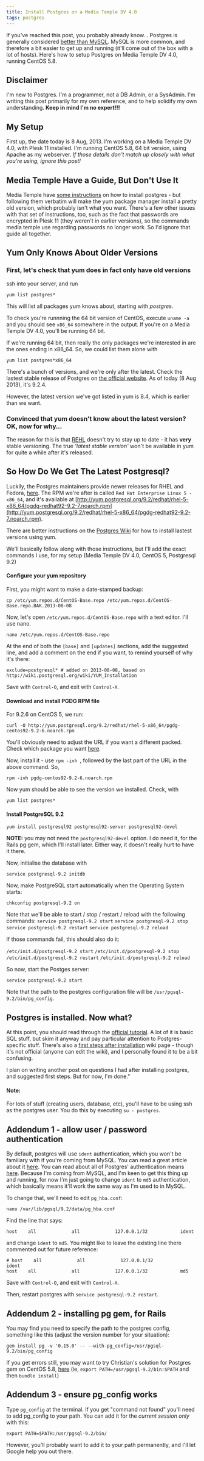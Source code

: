 ```yaml
---
title: Install Postgres on a Media Temple DV 4.0
tags: postgres
---
```


If you've reached this post, you probably already know… Postgres is generally considered [better than MySQL](http://www.anchor.com.au/hosting/dedicated/mysql_vs_postgres). MySQL is more common, and therefore a bit easier to get up and running (it'll come out of the box with a lot of hosts). Here's how to setup Postgres on Media Temple DV 4.0, running CentOS 5.8.

## Disclaimer
I'm new to Postgres. I'm a programmer, not a DB Admin, or a SysAdmin. I'm writing this post primarily for my own reference, and to help solidify my own understanding. **Keep in mind I'm no expert!!!**

## My Setup

First up, the date today is 8 Aug, 2013. I'm working on a Media Temple DV 4.0, with Plesk 11 installed. I'm running CentOS 5.8, 64 bit version, using Apache as my webserver. *If those details don't match up closely with what you're using, ignore this post!*

## Media Temple Have a Guide, But Don't Use It

Media Temple have [some instructions](https://kb.mediatemple.net/questions/723/How+do+I+install+PostgreSQL+on+my+server%3F#dv_40) on how to install postgres - but following them verbatim will make the yum package manager install a pretty old version, which probably isn't what you want. There's a few other issues with that set of instructions, too, such as the fact that passwords are encrypted in Plesk 11 (they weren't in earlier versions), so the commands media temple use regarding passwords no longer work. So I'd ignore that guide all together.

## Yum Only Knows About Older Versions

### First, let's check that yum does in fact only have old versions

ssh into your server, and run

~~~markup
yum list postgres*
~~~

This will list all packages yum knows about, starting with *postgres*.

To check you're runnning the 64 bit version of CentOS, execute `uname -a` and you should see `x86_64` somewhere in the output. If you're on a Media Temple DV 4.0, you'll be running 64 bit.

If we're running 64 bit, then really the only packages we're interested in are the ones ending in x86_64. So, we could list them alone with

~~~markup
yum list postgres*x86_64
~~~
There's a bunch of versions, and we're only after the latest. Check the lastest stable release of Postgres on [the official website](http://www.postgresql.org/). As of today (8 Aug 2013), it's 9.2.4.

However, the latest version we've got listed in yum is 8.4, which is earlier than we want.

### Convinced that yum doesn't know about the latest version? OK, now for why…

The reason for this is that [REHL](http://www.redhat.com/products/enterprise-linux/) doesn't try to stay up to date - it has **very** stable versioning. The true *'latest stable version'* won't be available in yum for quite a while after it's released.

## So How Do We Get The Latest Postgresql?

Luckily, the Postgres maintainers provide newer releases for RHEL and Fedora, [here](http://yum.postgresql.org/repopackages.php). The RPM we're after is called `Red Hat Enterprise Linux 5 - x86_64`, and it's available at [http://yum.postgresql.org/9.2/redhat/rhel-5-x86_64/pgdg-redhat92-9.2-7.noarch.rpm](http://yum.postgresql.org/9.2/redhat/rhel-5-x86_64/pgdg-redhat92-9.2-7.noarch.rpm).

There are better instructions on the [Postgres Wiki](http://wiki.postgresql.org/wiki/YUM_Installation) for how to install lastest versions using yum.

We'll basically follow along with those instructions, but I'll add the exact commands I use, for my setup (Media Temple DV 4.0, CentOS 5, Postgresql 9.2)

#### Configure your yum repository

First, you might want to make a date-stamped backup:

~~~markup
cp /etc/yum.repos.d/CentOS-Base.repo /etc/yum.repos.d/CentOS-Base.repo.BAK.2013-08-08
~~~
Now, let's open `/etc/yum.repos.d/CentOS-Base.repo` with a text editor. I'll use nano.

~~~markup
nano /etc/yum.repos.d/CentOS-Base.repo
~~~

At the end of both the `[base]` and `[updates]` sections, add the suggested line, and add a comment on the end if you want, to remind yourself of why it's there:

~~~markup
exclude=postgresql* # added on 2013-08-08, based on http://wiki.postgresql.org/wiki/YUM_Installation
~~~
Save with `Control-O`, and exit with `Control-X`.

#### Download and install PGDG RPM file

For 9.2.6 on CentOS 5, we run:

~~~markup
curl -O http://yum.postgresql.org/9.2/redhat/rhel-5-x86_64/pgdg-centos92-9.2-6.noarch.rpm
 ~~~
You'll obviously need to adjust the URL if you want a different packed. Check which package you want [here](http://yum.postgresql.org/repopackages.php).

Now, install it - use `rpm -ivh `, followed by the last part of the URL in the above command. So,

~~~markup
rpm -ivh pgdg-centos92-9.2-6.noarch.rpm
~~~

Now yum should be able to see the version we installed. Check, with

~~~markup
yum list postgres*
~~~

#### Install PostgreSQL 9.2

~~~markup
yum install postgresql92 postgresql92-server postgresql92-devel
~~~

**NOTE:** you may not need the `postgresql92-devel` option. I do need it, for the Rails pg gem, which I'll install later. Either way, it doesn't really hurt to have it there.

Now, initialise the database with

~~~markup
service postgresql-9.2 initdb
~~~

Now, make PostgreSQL start automatically when the Operating System starts:

~~~markup
chkconfig postgresql-9.2 on
~~~

Note that we'll be able to start / stop / restart / reload with the following commands:
`service postgresql-9.2 start`
`service postgresql-9.2 stop`
`service postgresql-9.2 restart`
`service postgresql-9.2 reload`

If those commands fail, this should also do it:

`/etc/init.d/postgresql-9.2 start`
`/etc/init.d/postgresql-9.2 stop`
`/etc/init.d/postgresql-9.2 restart`
`/etc/init.d/postgresql-9.2 reload`

So now, start the Postges server:

~~~markup
service postgresql-9.2 start
~~~

Note that the path to the postgres configuration file will be `/usr/pgsql-9.2/bin/pg_config`.

## Postgres is installed. Now what?

At this point, you should read through the [official tutorial](http://www.postgresql.org/docs/current/static/tutorial.html). A lot of it is basic SQL stuff, but skim it anyway and pay particular attention to Postgres-specific stuff. There's also a  [first steps after installation](http://wiki.postgresql.org/wiki/First_steps) wiki page - though it's not official (anyone can edit the wiki), and I personally found it to be a bit confusing.

I plan on writing another post on questions I had after installing postgres, and suggested first steps. But for now, I'm done."

#### Note:

For lots of stuff (creating users, database, etc), you'll have to be using ssh as the postgres user. You do this by executing `su - postgres`.

## Addendum 1 - allow user / password authentication

By default, postgres will use `ident` authentication, which you won't be familiary with if you're coming from MySQL. You can read a great article about it [here](http://www.upfrontsystems.co.za/Members/izak/sysadman/postgresqls-confusing-authentication-configuration). You can read about all of Postgres' authentication means [here](http://www.postgresql.org/docs/9.0/static/auth-methods.html). Because I'm coming from MySQL, and I'm keen to get this thing up and running, for now I'm just going to change `ident` to `md5` authentication, which basically means it'll work the same way as I'm used to in MySQL.

To change that, we'll need to edit `pg_hba.conf`:

~~~markup
nano /var/lib/pgsql/9.2/data/pg_hba.conf
~~~

Find the line that says:

~~~markup
host    all             all             127.0.0.1/32            ident
~~~
and change `ident` to `md5`. You might like to leave the existing line there commented out for future reference:

~~~markup
# host    all             all             127.0.0.1/32            ident
host    all             all             127.0.0.1/32            md5
~~~
Save with `Control-O`, and exit with `Control-X`.

Then, restart postgres with `service postgresql-9.2 restart`.

## Addendum 2 - installing pg gem, for Rails

You may find you need to specify the path to the postgres config, something like this (adjust the version number for your situation):

~~~markup
gem install pg -v '0.15.0' -- --with-pg_config=/usr/pgsql-9.2/bin/pg_config
~~~

If you get errors still, you may want to try Christian's solution for Postgres gem on CentOS 5.8, [here](http://stackoverflow.com/questions/4827092/unable-to-install-pg-gem) (ie, `export PATH=/usr/pgsql-9.2/bin:$PATH` and then `bundle install`)

## Addendum 3 - ensure pg_config works
Type `pg_config` at the terminal. If you get "command not found" you'll need to add pg_config to your path. You can add it for the *current session only* with this:

~~~markup
export PATH=$PATH:/usr/pgsql-9.2/bin/
~~~

However, you'll probably want to add it to your path permanently, and I'll let Google help you out there.
